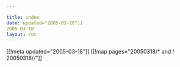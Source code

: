 ```yaml
---

title: index
date: updated="2005-03-18"]]
2005-03-18
layout: rut
---
```


[[!meta updated="2005-03-18"]]
[[!map pages="20050318/* and ! 20050318/*/*"]]
